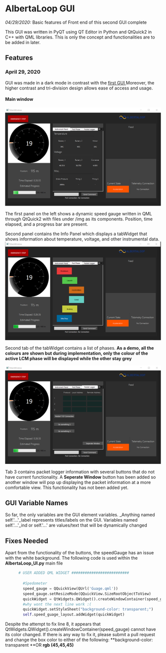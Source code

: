 # AlbertaLoop GUI

*04/29/2020:* Basic features of Front end of this second GUI complete

This GUI was written in PyQT using QT Editor in Python and QtQuick2 in C++ with QML libraries. This is only the concept and functionalities are to be added in later.

## Features 
### April 29, 2020
GUI was made in a dark mode in contrast with the [first GUI ](https://github.com/albertaloop/T_SWE_2019_2020/tree/hsprabhakar-patch-1 "first GUI ")
Moreover, the higher contrast and tri-division design allows ease of access and usage.

#### Main window
[![main_window](https://github.com/albertaloop/T_SWE_2019_2020/blob/hsprabhakar-patch-1_qml/GUI/screenshots/main_window.png?raw=true "main_window")](https://raw.githubusercontent.com/albertaloop/T_SWE_2019_2020/hsprabhakar-patch-1_qml/GUI/screenshots/main_window.png?token=ALYW23764NDGETHBES647DC6WOEOA "main_window")

The first panel on the left shows a dynamic speed gauge written in QML through QtQuick2 with files under /img as its components. Position, time elapsed, and a progress bar are present. 

Second panel contains the Info Panel which displays a tabWidget that shows information about temperature, voltage, and other instrumental data. 
[![Pod Phase](https://raw.githubusercontent.com/albertaloop/T_SWE_2019_2020/hsprabhakar-patch-1_qml/GUI/screenshots/pod_state.png?token=ALYW23ZJUAXSVCWUCF5PUTC6WOE26 "Pod Phase")](https://raw.githubusercontent.com/albertaloop/T_SWE_2019_2020/hsprabhakar-patch-1_qml/GUI/screenshots/pod_state.png?token=ALYW23ZJUAXSVCWUCF5PUTC6WOE26 "Pod Phase")

Second tab of the tabWidget contains a list of phases. **As a demo, all the colours are shown but during implementation, only the colour of the active LCM phase will be displayed while the other stay grey**

[![Packet Logger](https://raw.githubusercontent.com/albertaloop/T_SWE_2019_2020/hsprabhakar-patch-1_qml/GUI/screenshots/packet_logger.png?token=ALYW234P2HQROKCLKQP7JK26WOFFG "Packet Logger")](https://raw.githubusercontent.com/albertaloop/T_SWE_2019_2020/hsprabhakar-patch-1_qml/GUI/screenshots/packet_logger.png?token=ALYW234P2HQROKCLKQP7JK26WOFFG "Packet Logger")

Tab 3 contains packet logger information with several buttons that do not have current functionality.  A **Seperate Window** button has been added so another window will pop up displaying the packet information at a more comfortable view. This functionality has not been added yet. 

## GUI Variable Names

So far, the only variables are the GUI element variables. _Anything named self.'...'_label represents titles/labels on the GUI. Variables named self.'...'_ind or self.'...' are values/text that will be dynamically changed 

## Fixes Needed

Apart from the functionality of the buttons, the speedGauge has an issue with the white background. The following code is used within the **AlbertaLoop_UI.py** main file

```python
      # USER ADDED QML WIDGET ##########################

        #Spedometer
        speed_gauge = QQuickView(QUrl('Guage.qml'))
        speed_gauge.setResizeMode(QQuickView.SizeRootObjectToView)
        quickWidget = QtWidgets.QWidget().createWindowContainer(speed_gauge)
        #why wont the next line work :(
        quickWidget.setStyleSheet("background-color: transparent;")
        self.speed_guage_layout.addWidget(quickWidget)
```
Despite the attempt to fix line 8, it appears that QtWidgets.QWidget().createWindowContainer(speed_gauge) cannot have its color changed. If there is any way to fix it, please submit a pull request and change the box color to either of the following: **background-color: transparent **OR **rgb (45,45,45)**








